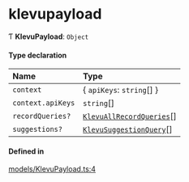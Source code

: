 # klevupayload
      
Ƭ **KlevuPayload**: `Object`

#### Type declaration

| Name | Type |
| :------ | :------ |
| `context` | { `apiKeys`: `string`[]  } |
| `context.apiKeys` | `string`[] |
| `recordQueries?` | [`KlevuAllRecordQueries`](klevuallrecordqueries.md)[] |
| `suggestions?` | [`KlevuSuggestionQuery`](klevusuggestionquery.md)[] |

#### Defined in

[models/KlevuPayload.ts:4](https://github.com/klevultd/frontend-sdk/blob/f1babb6/packages/klevu-core/src/models/KlevuPayload.ts#L4)

